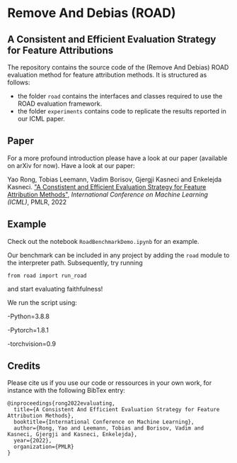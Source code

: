 # Remove And Debias (ROAD)
## A Consistent and Efficient Evaluation Strategy for Feature Attributions

The repository contains the source code of the (Remove And Debias) ROAD evaluation method for feature attribution methods. It is structured as follows:
* the folder ```road``` contains the interfaces and classes required to use the ROAD evaluation framework.
* the folder ```experiments``` contains code to replicate the results reported in our ICML paper.

## Paper
For a more profound introduction please have a look at our paper (available on arXiv for now).
Have a look at our paper:

Yao Rong, Tobias Leemann, Vadim Borisov, Gjergji Kasneci and Enkelejda Kasneci. ["A Constistent and Efficient Evaluation Strategy for Feature Attribution Methods"](https://arxiv.org/pdf/2202.00449), *International Conference on Machine Learning (ICML)*, PMLR, 2022


## Example
Check out the notebook ``RoadBenchmarkDemo.ipynb`` for an example.

Our benchmark can be included in any project by adding the ``road`` module to the interpreter path. 
Subsequently, try running 

``from road import run_road``

and start evaluating faithfulness!

We run the script using:

-Python=3.8.8

-Pytorch=1.8.1

-torchvision=0.9

## Credits
Please cite us if you use our code or ressources in your own work, for instance with the following BibTex entry:
```
@inproceedings{rong2022evaluating,
  title={A Consistent And Efficient Evaluation Strategy for Feature Attribution Methods},
  booktitle={International Conference on Machine Learning},
  author={Rong, Yao and Leemann, Tobias and Borisov, Vadim and Kasneci, Gjergji and Kasneci, Enkelejda},
  year={2022},
  organization={PMLR}
}
```
